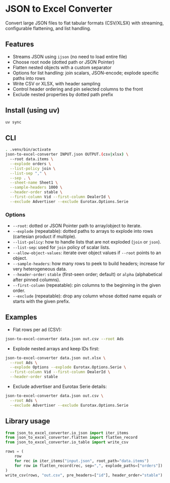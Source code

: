 # JSON to Excel Converter

Convert large JSON files to flat tabular formats (CSV/XLSX) with streaming, configurable flattening, and list handling.

## Features
- Streams JSON using `ijson` (no need to load entire file)
- Choose root node (dotted path or JSON Pointer)
- Flatten nested objects with a custom separator
- Options for list handling: join scalars, JSON-encode; explode specific paths into rows
- Write CSV or XLSX, with header sampling
- Control header ordering and pin selected columns to the front
- Exclude nested properties by dotted path prefix

## Install (using uv)
```bash
uv sync
```

## CLI
```bash
. .venv/bin/activate
json-to-excel-converter INPUT.json OUTPUT.(csv|xlsx) \
  --root data.items \
  --explode orders \
  --list-policy join \
  --list-sep "," \
  --sep . \
  --sheet-name Sheet1 \
  --sample-headers 1000 \
  --header-order stable \
  --first-column Vid --first-column DealerId \
  --exclude Advertiser --exclude Eurotax.Options.Serie
```

### Options
- `--root`: dotted or JSON Pointer path to array/object to iterate.
- `--explode` (repeatable): dotted paths to arrays to explode into rows (cartesian product if multiple).
- `--list-policy`: how to handle lists that are not exploded (`join` or `json`).
- `--list-sep`: used for `join` policy of scalar lists.
- `--allow-object-values`: iterate over object values if `--root` points to an object.
- `--sample-headers`: how many rows to peek to build headers; increase for very heterogeneous data.
- `--header-order`: `stable` (first-seen order; default) or `alpha` (alphabetical after pinned columns).
- `--first-column` (repeatable): pin columns to the beginning in the given order.
- `--exclude` (repeatable): drop any column whose dotted name equals or starts with the given prefix.

## Examples
- Flat rows per ad (CSV):
```bash
json-to-excel-converter data.json out.csv --root Ads
```

- Explode nested arrays and keep IDs first:
```bash
json-to-excel-converter data.json out.xlsx \
  --root Ads \
  --explode Options --explode Eurotax.Options.Serie \
  --first-column Vid --first-column DealerId \
  --header-order stable
```

- Exclude advertiser and Eurotax Serie details:
```bash
json-to-excel-converter data.json out.csv \
  --root Ads \
  --exclude Advertiser --exclude Eurotax.Options.Serie
```

## Library usage
```python
from json_to_excel_converter.io_json import iter_items
from json_to_excel_converter.flatten import flatten_record
from json_to_excel_converter.io_table import write_csv

rows = (
    row
    for rec in iter_items("input.json", root_path="data.items")
    for row in flatten_record(rec, sep=",", explode_paths=["orders"]) 
)
write_csv(rows, "out.csv", pre_headers=["id"], header_order="stable")
```
